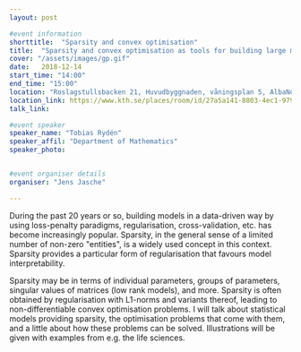 ```yaml
---
layout: post

#event information
shorttitle:  "Sparsity and convex optimisation"
title:  "Sparsity and convex optimisation as tools for building large models"
cover: "/assets/images/gp.gif"
date:   2018-12-14
start_time: "14:00"
end_time: "15:00"
location: "Roslagstullsbacken 21, Huvudbyggnaden, våningsplan 5, AlbaNova Rumsnr: B5:1046 Lokalkod: FB54"
location_link: https://www.kth.se/places/room/id/27a5a141-8803-4ec1-9795-d3afe3f40673
talk_link:

#event speaker
speaker_name: "Tobias Rydén"
speaker_affil: "Department of Mathematics"
speaker_photo: 


#event organiser details
organiser: "Jens Jasche"

---
```

During the past 20 years or so, building models in a data-driven way by
using loss-penalty paradigms, regularisation, cross-validation, etc.
has become increasingly popular. Sparsity, in the general sense of
a limited number of non-zero "entities", is a widely used concept
in this context. Sparsity provides a particular form of regularisation
that favours model interpretability.

Sparsity may be in terms of individual parameters, groups of parameters,
singular values of matrices (low rank models), and more.
Sparsity is often obtained by regularisation with L1-norms and variants
thereof, leading to non-differentiable convex optimisation problems.
I will talk about statistical models providing sparsity, the optimisation
problems that come with them, and a little about how these problems 
can be solved. Illustrations will be given with examples from e.g. the life sciences.
